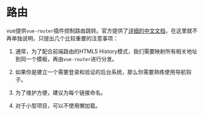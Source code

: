 # 路由

vue提供`vue-router`插件控制路由跳转。官方提供了[详细的中文文档](http://router.vuejs.org/zh-cn/index.html)，在这里就不再单独说明，只提出几个比较重要的注意事项：

1. 通常，为了配合前端路由的HTML5 History模式，我们需要映射所有相关地址到同一个模板，再由`vue-router`进行分发。
2. 如果你是建立一个需要登录和验证的后台系统，那么你需要熟练使用导航钩子。

3. 为了维护方便，建议为每个链接命名。
4. 对于小型项目，可以不使用懒加载。

